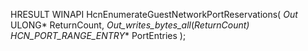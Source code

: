 HRESULT
WINAPI
HcnEnumerateGuestNetworkPortReservations(
    _Out_ ULONG* ReturnCount,
    _Out_writes_bytes_all_(*ReturnCount) HCN_PORT_RANGE_ENTRY** PortEntries
    );